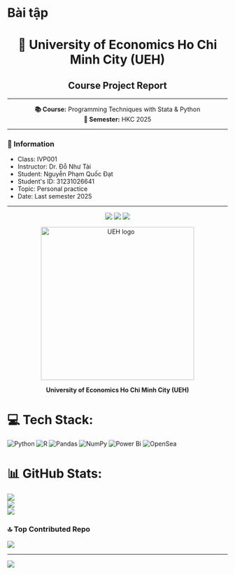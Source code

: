 # Bài tập

<h1 align="center">📘 University of Economics Ho Chi Minh City (UEH)</h1>
<h2 align="center">Course Project Report</h2>

---

<p align="center">
  <b>📚 Course:</b> Programming Techniques with Stata & Python <br/>
  <b>📅 Semester:</b> HKC 2025 <br/>
</p>

---

### 📌 Information

- Class: IVP001  
- Instructor: Dr. Đỗ Như Tài  
- Student: Nguyễn Phạm Quốc Đạt
- Student's ID: 31231026641
- Topic: Personal practice
- Date: Last semester 2025

---

<p align="center">
  <img src="https://img.shields.io/badge/Python-3.11-blue?logo=python&logoColor=white&style=for-the-badge"/>
  <img src="https://img.shields.io/badge/Stata-17-4E9A06?style=for-the-badge"/>
  <img src="https://img.shields.io/badge/GitHub-Repo-black?logo=github&style=for-the-badge"/>
</p>


<p align="center">
  <img src="https://media.giphy.com/media/CS7bbg1zKsMuw8slw1/giphy.gif" width="350" alt="UEH logo">
</p>
<p align="center"><b>University of Economics Ho Chi Minh City (UEH)</b></p>

# 💻 Tech Stack:
![Python](https://img.shields.io/badge/python-3670A0?style=for-the-badge&logo=python&logoColor=ffdd54) ![R](https://img.shields.io/badge/r-%23276DC3.svg?style=for-the-badge&logo=r&logoColor=white) ![Pandas](https://img.shields.io/badge/pandas-%23150458.svg?style=for-the-badge&logo=pandas&logoColor=white) ![NumPy](https://img.shields.io/badge/numpy-%23013243.svg?style=for-the-badge&logo=numpy&logoColor=white) ![Power Bi](https://img.shields.io/badge/power_bi-F2C811?style=for-the-badge&logo=powerbi&logoColor=black) ![OpenSea](https://img.shields.io/badge/OpenSea-%232081E2.svg?style=for-the-badge&logo=opensea&logoColor=white)
# 📊 GitHub Stats:
![](https://github-readme-stats.vercel.app/api?username=qdatether&theme=dark&hide_border=false&include_all_commits=true&count_private=true)<br/>
![](https://nirzak-streak-stats.vercel.app/?user=qdatether&theme=dark&hide_border=false)<br/>
![](https://github-readme-stats.vercel.app/api/top-langs/?username=qdatether&theme=dark&hide_border=false&include_all_commits=true&count_private=true&layout=compact)

### 🔝 Top Contributed Repo
![](https://github-contributor-stats.vercel.app/api?username=qdatether&limit=5&theme=dark&combine_all_yearly_contributions=true)

---
[![](https://visitcount.itsvg.in/api?id=qdatether&icon=0&color=0)](https://visitcount.itsvg.in)
